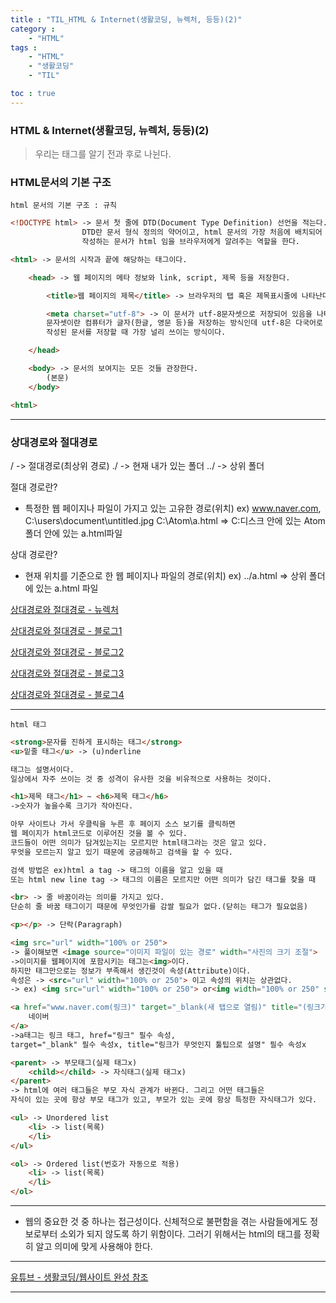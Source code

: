 ```yaml
---
title : "TIL_HTML & Internet(생활코딩, 뉴렉처, 등등)(2)"
category : 
    - "HTML"
tags : 
    - "HTML"
    - "생활코딩"
    - "TIL"

toc : true
---
```

<h3>HTML & Internet(생활코딩, 뉴렉처, 등등)(2)</h3>

>우리는 태그를 알기 전과 후로 나뉜다.

### HTML문서의 기본 구조

`html 문서의 기본 구조 : 규칙`

```html
<!DOCTYPE html> -> 문서 첫 줄에 DTD(Document Type Definition) 선언을 적는다.
                DTD란 문서 형식 정의의 약어이고, html 문서의 가장 처음에 배치되어 
                작성하는 문서가 html 임을 브라우저에게 알려주는 역할을 한다.

<html> -> 문서의 시작과 끝에 해당하는 태그이다.

    <head> -> 웹 페이지의 메타 정보와 link, script, 제목 등을 저장한다.

        <title>웹 페이지의 제목</title> -> 브라우저의 탭 혹은 제목표시줄에 나타난다.

        <meta charset="utf-8"> -> 이 문서가 utf-8문자셋으로 저장되어 있음을 나타낸다.
        문자셋이란 컴퓨터가 글자(한글, 영문 등)을 저장하는 방식인데 utf-8은 다국어로
        작성된 문서를 저장할 때 가장 널리 쓰이는 방식이다.

    </head>

    <body> -> 문서의 보여지는 모든 것들 관장한다.
        (본문)
    </body>

<html>
```

---

### 상대경로와 절대경로

/ ->   절대경로(최상위 경로)
./ ->  현재 내가 있는 폴더
../ -> 상위 폴더

절대 경로란?
* 특정한 웹 페이지나 파일이 가지고 있는 고유한 경로(위치)
ex) www.naver.com, C:\users\document\untitled.jpg
C:\Atom\a.html  => C:디스크 안에 있는 Atom폴더 안에 있는 a.html파일

상대 경로란?
* 현재 위치를 기준으로 한 웹 페이지나 파일의 경로(위치)
ex) 
../a.html => 상위 폴더에 있는 a.html 파일

[상대경로와 절대경로 - 뉴렉처](https://www.youtube.com/watch?v=ouLL1KRXQYw&list=PLq8wAnVUcTFUffyIZTTV0LZr1RrfQEuHX&index=13)

[상대경로와 절대경로 - 블로그1](https://runtoyourdream.tistory.com/35)

[상대경로와 절대경로 - 블로그2](https://mommoo.tistory.com/82)

[상대경로와 절대경로 - 블로그3](https://vine.co.kr/133)

[상대경로와 절대경로 - 블로그4](https://blog.naver.com/tipsware/221275416466)

---


`html 태그`

``` html
<strong>문자를 진하게 표시하는 태그</strong>
<u>밑줄 태그</u> -> (u)nderline

태그는 설명서이다.
일상에서 자주 쓰이는 것 중 성격이 유사한 것을 비유적으로 사용하는 것이다.

<h1>제목 태그</h1> ~ <h6>제목 태그</h6>
->숫자가 높을수록 크기가 작아진다.

아무 사이트나 가서 우클릭을 누른 후 페이지 소스 보기를 클릭하면
웹 페이지가 html코드로 이루어진 것을 볼 수 있다.
코드들이 어떤 의미가 담겨있는지는 모르지만 html태그라는 것은 알고 있다.
무엇을 모르는지 알고 있기 때문에 궁금해하고 검색을 할 수 있다.

검색 방법은 ex)html a tag -> 태그의 이름을 알고 있을 때
또는 html new line tag -> 태그의 이름은 모르지만 어떤 의미가 담긴 태그를 찾을 때

<br> -> 줄 바꿈이라는 의미를 가지고 있다.
단순히 줄 바꿈 태그이기 때문에 무엇인가를 감쌀 필요가 없다.(닫히는 태그가 필요없음)

<p></p> -> 단락(Paragraph)

<img src="url" width="100% or 250">
-> 풀이해보면 <image source="이미지 파일이 있는 경로" width="사진의 크기 조절">
->이미지를 웹페이지에 포함시키는 태그는<img>이다.
하지만 태그만으로는 정보가 부족해서 생긴것이 속성(Attribute)이다.
속성은 -> <src="url" width="100% or 250"> 이고 속성의 위치는 상관없다.
-> ex) <img src="url" width="100% or 250"> or<img width="100% or 250" src="url">

<a href="www.naver.com(링크)" target="_blank(새 탭으로 열림)" title="(링크가 무엇인지 툴팁으로 설명)">
    네이버
</a>
->a태그는 링크 태그, href="링크" 필수 속성, 
target="_blank" 필수 속성x, title="링크가 무엇인지 툴팁으로 설명" 필수 속성x

<parent> -> 부모태그(실제 태그x)
    <child></child> -> 자식태그(실제 태그x)
</parent>
-> html에 여러 태그들은 부모 자식 관계가 바뀐다. 그리고 어떤 태그들은
자식이 있는 곳에 항상 부모 태그가 있고, 부모가 있는 곳에 항상 특정한 자식태그가 있다.

<ul> -> Unordered list
    <li> -> list(목록)
    </li>
</ul>

<ol> -> Ordered list(번호가 자동으로 적용)
    <li> -> list(목록)
    </li>
</ol>
```
---

* 웹의 중요한 것 중 하나는 접근성이다. 신체적으로 불편함을 겪는 사람들에게도 정보로부터 소외가 되지 않도록 하기 위함이다. 그러기 위해서는 html의 태그를 정확히 알고 의미에 맞게 사용해야 한다.

---

[유튜브 - 생활코딩/웹사이트 완성 참조](https://www.youtube.com/watch?v=w5S0GACgL3U&list=PLuHgQVnccGMDZP7FJ_ZsUrdCGH68ppvPb&index=15)

---